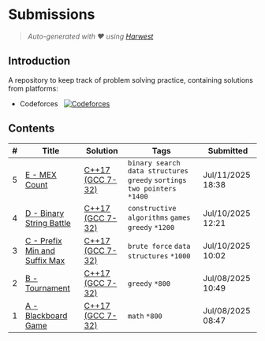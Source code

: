 Submissions
======================
> *Auto-generated with ❤ using [Harwest](https://github.com/nileshsah/harwest-tool)*

## Introduction

A repository to keep track of problem solving practice, containing solutions from platforms:
* Codeforces &nbsp; [![Codeforces](https://cp-logo.vercel.app/codeforces/sebascert)](https://codeforces.com/profile/sebascert)


## Contents

| # | Title | Solution | Tags | Submitted |
|---| ----- | -------- | ---- | --------- |
5 | [E - MEX Count](https://codeforces.com/contest/2123/problem/E) | [C++17 (GCC 7-32)](./codeforces/2123/E.cpp) | `binary search` `data structures` `greedy` `sortings` `two pointers` `*1400` | Jul/11/2025 18:38 | 
4 | [D - Binary String Battle](https://codeforces.com/contest/2123/problem/D) | [C++17 (GCC 7-32)](./codeforces/2123/D.cpp) | `constructive algorithms` `games` `greedy` `*1200` | Jul/10/2025 12:21 | 
3 | [C - Prefix Min and Suffix Max](https://codeforces.com/contest/2123/problem/C) | [C++17 (GCC 7-32)](./codeforces/2123/C.cpp) | `brute force` `data structures` `*1000` | Jul/10/2025 10:02 | 
2 | [B - Tournament](https://codeforces.com/contest/2123/problem/B) | [C++17 (GCC 7-32)](./codeforces/2123/B.cpp) | `greedy` `*800` | Jul/08/2025 10:49 | 
1 | [A - Blackboard Game](https://codeforces.com/contest/2123/problem/A) | [C++17 (GCC 7-32)](./codeforces/2123/A.cpp) | `math` `*800` | Jul/08/2025 08:47 | 